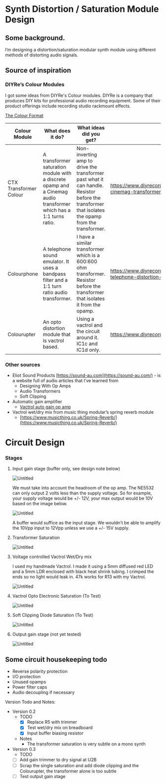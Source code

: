 # Synth Distortion / Saturation Module Design

## Some background.

I’m designing a distortion/saturation modular synth module using different methods of distorting audio signals.

## Source of inspiration

### DIYRe’s Colour Modules

I got some ideas from DIYRe's Colour modules. DIYRe is a company that produces DIY kits for professional audio recording equipment. Some of their product offerings include recording studio rackmount effects.

[The Colour Format](https://www.diyrecordingequipment.com/pages/the-colour-format)

| Colour Module | What does it do? | What ideas did you get? | Link to page | Schematic |
| --- | --- | --- | --- | --- |
| CTX Transformer Colour | A transformer saturation module with a discrete opamp and a Cinemag audio transformer which has a 1:1 turns ratio. | Non-inverting amp to drive the transformer past what it can handle. Resistor before the transformer that isolates the opamp from the transformer. | https://www.diyrecordingequipment.com/products/ctx-cinemag-transformer-colour-mkii | https://cdn.shopify.com/s/files/1/0698/2265/files/CTX_mkII_Schematic.pdf?375 |
| Colourphone | A telephone sound emulator. It uses a bandpass filter and a 1:1 turn ratio audio transformer. | I have a similar transformer which is a 600:600 ohm transformer. Resistor before the transformer that isolates it from the opamp. | https://www.diyrecordingequipment.com/products/colourphone-telephone-distortion-colour | https://cdn.shopify.com/s/files/1/0698/2265/files/XQP_Colourphone_Schematic_1.3.pdf?8973696934571457842 |
| Colourupter | An opto distortion module that is vactrol based. | Using a vactrol and the circuit around it. IC1c and IC1d only. | https://www.diyrecordingequipment.com/products/colourupter | https://cdn.shopify.com/s/files/1/0698/2265/files/XQP_Colourupter_Schematic_1.7.pdf?13355729951948932441 |

### Other sources

- Eliot Sound Products [https://sound-au.com](https://sound-au.com/) - is a website full of audio articles that I’ve learned from
    - Designing With Op Amps
    - Audio Transformers
    - Soft Clipping
- Automatic gain amplifier
    - [Vactrol auto gain op amp](https://www.youtube.com/watch?v=Cg2cLocjgGQ)
- Vactrol wet/dry mix from music thing modular’s spring reverb module
    - [https://www.musicthing.co.uk/Spring-Reverb/](https://www.musicthing.co.uk/Spring-Reverb/)

# Circuit Design

### Stages

1. Input gain stage (buffer only, see design note below)
    
    ![Untitled](Synth%20Distortion%20Saturation%20Module%20Design%20889d5b13ff854b519aa069130404aa05/Untitled.png)
    
    We must take into account the headroom of the op amp. The NE5532 can only output 2 volts less than the supply voltage. So for example, your supply voltage would be +/- 12V, your max output would be 10V based on the image below.
    
    ![Untitled](Synth%20Distortion%20Saturation%20Module%20Design%20889d5b13ff854b519aa069130404aa05/Untitled%201.png)
    
    A buffer would suffice as the input stage. We wouldn’t be able to amplify the 10Vpp input to 12Vpp unless we use a +/- 15V supply. 
    
2. Transformer Saturation
    
    ![Untitled](Synth%20Distortion%20Saturation%20Module%20Design%20889d5b13ff854b519aa069130404aa05/Untitled%202.png)
    
3. Voltage controlled Vactrol Wet/Dry mix
    
    I used my handmade Vactrol. I made it using a 5mm diffused red LED and a 5mm LDR enclosed with black heat shrink tubing. I crimped the ends so no light would leak in. 47k works for R13 with my Vactrol.
    
    ![Untitled](Synth%20Distortion%20Saturation%20Module%20Design%20889d5b13ff854b519aa069130404aa05/Untitled%203.png)
    
4. Vactrol Opto Electronic Saturation (To Test)
    
    ![Untitled](Synth%20Distortion%20Saturation%20Module%20Design%20889d5b13ff854b519aa069130404aa05/Untitled%204.png)
    
5. Soft Clipping Diode Saturation (To Test)
    
    ![Untitled](Synth%20Distortion%20Saturation%20Module%20Design%20889d5b13ff854b519aa069130404aa05/Untitled%205.png)
    
6. Output gain stage (not yet tested)
    
    ![Untitled](Synth%20Distortion%20Saturation%20Module%20Design%20889d5b13ff854b519aa069130404aa05/Untitled%206.png)
    

## Some circuit housekeeping todo

- Reverse polarity protection
- I/O protection
- Unused opamps
- Power filter caps
- Audio decoupling if necessary

Version Todo and Notes:

- Version 0.2
    - TODO
        - [x]  Replace R5 with trimmer
        - [x]  Test wet/dry mix on breadboard
        - [x]  Input buffer biasing resistor
    - Notes
        - The transformer saturation is very subtle on a mono synth
- Version 0.3
    - TODO
    - [ ]  Add gain trimmer to dry signal at U2B
    - [ ]  Scrap the single saturation and add diode clipping and the Colourupter, the transformer alone is too subtle
    - [ ]  Test output gain stage